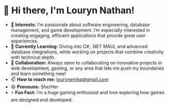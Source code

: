 # 👋 Hi there, I'm Louryn Nathan!

- 👀 **Interests:** I’m passionate about software engineering, database management, and game development. I’m especially interested in creating engaging, efficient applications that provide great user experiences.
- 🌱 **Currently Learning:** Diving into C#, .NET MAUI, and advanced database integrations, while working on projects that combine creativity with technical depth.
- 💞️ **Collaboration:** Always open to collaborating on innovative projects in web development, gaming, or any area that lets me push my boundaries and learn something new!
- 📫 **How to reach me:** [lourynerrika@gmail.com](mailto:lourynerrika@gmail.com)
- 😄 **Pronouns:** She/Her
- ⚡ **Fun Fact:** I’m a huge gaming enthusiast and love exploring how games are designed and developed.

